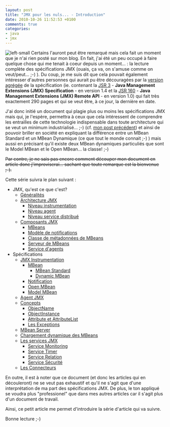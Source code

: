 ```yaml
---
layout: post
title: "JMX pour les nuls... - Introduction"
date: 2010-10-26 11:52:53 +0100
comments: true
categories: 
- java
- jmx
---
```

![left-small](http://1.bp.blogspot.com/_XLL8sJPQ97g/S-HXgq4HI7I/AAAAAAAAAJ4/LzJKs3wTNZM/s200/jmx4.png)
Certains l'auront peut être remarqué mais cela fait un moment que je n'ai rien posté sur mon blog. En fait, j'ai été un peu occupé à faire quelque chose qui me tenait à coeur depuis un moment... : la lecture complète des spécifications JMX (ouais, ça va, on s'amuse comme on veut/peut... ;-) ). Du coup, je me suis dit que cela pouvait également intéresser d'autres personnes qui aurait pu être découragées par la [version agrégée](http://download.oracle.com/javase/6/docs/technotes/guides/jmx/JMX_1_4_specification.pdf) de la spécification (ie. contenant la [JSR 3](http://www.jcp.org/en/jsr/detail?id=3) - __Java Management Extensions (JMX) Specification__ - en version 1.4 et la [JSR 160](http://jcp.org/en/jsr/detail?id=160) - __Java Management Extensions (JMX) Remote API__ - en version 1.0) qui fait très exactement 290 pages et qui se veut être, à ce jour, la dernière en date.

<!-- more -->

J'ai donc initié un document qui plagie plus ou moins les spécifications JMX mais qui, je l'espère, permettra à ceux que cela intéressent de comprendre les entrailles de cette technologie indispensable dans toute architecture qui se veut un minimum industrialisé... ;-) (cf. [mon post précédent](/2010/05/jmx-ou-comment-administrer-et.html)) et ainsi de pouvoir briller en société en expliquant la différence entre un MBean Standard et un MBean Dynamique (ce que tout le monde connait ;-) ) mais aussi en précisant qu'il existe deux MBean dynamiques particuliés que sont le Model MBean et le Open MBean... la classe! ;-) 

~~Par contre, je ne sais pas encore comment découper mon document en article donc j'improviserai... sachant que toute remarque est la bienvenue ;-).~~

Cette série suivra le plan suivant :

* JMX, qu'est ce que c'est?
	* [Généralités](/2010/10/jmx-pour-les-nuls-les-concepts-partie-1.html#generalite)
	* [Architecture JMX](/2010/10/jmx-pour-les-nuls-les-concepts-partie-1.html#architecture)
		* [Niveau instrumentation](/2010/10/jmx-pour-les-nuls-les-concepts-partie-1.html#instrumentation)
		* [Niveau agent](/2010/10/jmx-pour-les-nuls-les-concepts-partie-1.html#agent)
		* [Niveau service distribué](/2010/10/jmx-pour-les-nuls-les-concepts-partie-1.html#distribue)
	* [Composants JMX](/2010/10/jmx-pour-les-nuls-les-concepts-partie-1.html#composant)
		* [MBeans](/2010/10/jmx-pour-les-nuls-les-concepts-partie-1.html#mbean)
		* [Modèle de notifications](/2010/10/jmx-pour-les-nuls-les-concepts-partie-1.html#notification)
		* [Classe de métadonnées de MBeans](/2010/10/jmx-pour-les-nuls-les-concepts-partie-1.html#metadonnee)
		* [Serveur de MBeans](/2010/10/jmx-pour-les-nuls-les-concepts-partie-1.html#serveur)
		* [Service d'agents](/2010/10/jmx-pour-les-nuls-les-concepts-partie-1.html#service)
* Spécifications
	* [JMX Instrumentation](/2010/11/jmx-pour-les-nuls-les-differents-mbeans.html)
		* [MBean](/2010/11/jmx-pour-les-nuls-les-differents-mbeans.html#mbean)
			* [MBean Standard](/2010/11/jmx-pour-les-nuls-les-differents-mbeans.html#mbean_standard)
			* [Dynamic MBean](/2010/11/jmx-pour-les-nuls-les-differents-mbeans.html#mbean_dynamic)
		* [Notification](/2010/11/jmx-pour-les-nuls-les-differents-mbeans.html#notification)
		* [Open MBean](/2010/11/jmx-pour-les-nuls-les-differents-mbeans.html#mbean_open)
		* [Model MBean](/2010/11/jmx-pour-les-nuls-les-differents-mbeans.html#mbean_model)
	* [Agent JMX](/2010/11/jmx-pour-les-nuls-les-agents-jmx-partie.html#agent)
	* [Concepts](/2010/11/jmx-pour-les-nuls-les-classes-de-base.html)
		* [ObjectName](/2010/11/jmx-pour-les-nuls-les-classes-de-base.html#objectName)
		* [ObjectInstance](/2010/11/jmx-pour-les-nuls-les-classes-de-base.html#objectInstance)
		* [Attribute et AttributeList](/2010/11/jmx-pour-les-nuls-les-classes-de-base.html#attribute)
		* [Les Exceptions](/2010/11/jmx-pour-les-nuls-les-classes-de-base.html#exception)
	* [MBean Server](/2010/11/jmx-pour-les-nuls-le-mbean-server.html#mbean_server)
	* [Chargement dynamique des MBeans](/2010/12/jmx-pour-les-nuls-chargement-dynamique.html#mbean_dynamic)
	* [Les services JMX](/2010/12/jmx-pour-les-nuls-les-services-jmx.html)
		* [Service Monitoring](/2010/12/jmx-pour-les-nuls-les-services-jmx.html#monitoring)
		* [Service Timer](/2010/12/jmx-pour-les-nuls-les-services-jmx.html#timer)
		* [Service Relation](/2010/12/jmx-pour-les-nuls-les-services-jmx.html#relation)
		* [Service Sécurité](/2010/12/jmx-pour-les-nuls-les-services-jmx.html#securite)
	* [Les Connecteurs](/2010/12/jmx-pour-les-nuls-les-connecteurs.html#connector)


En outre, il est à noter que ce document (et donc les articles qui en découleront) ne se veut pas exhaustif et qu'il ne s'agit que d'une interprétation de ma part des spécifications JMX. De plus, le ton appliqué se voudra plus "professionel" que dans mes autres articles car il s'agit plus d'un document de travail.

Ainsi, ce petit article me permet d'introduire la série d'article qui va suivre.

Bonne lecture ;-)